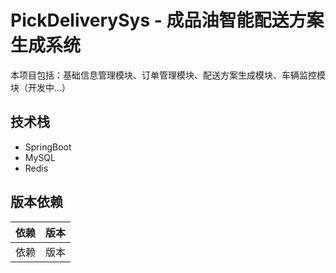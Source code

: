 # PickDeliverySys - 成品油智能配送方案生成系统

本项目包括：基础信息管理模块、订单管理模块、配送方案生成模块、车辆监控模块（开发中...）

## 技术栈
- SpringBoot
- MySQL
- Redis

## 版本依赖

| 依赖 |  版本  |
| --- | --- |
| 依赖 |  版本  |
